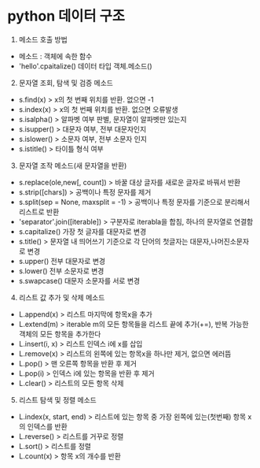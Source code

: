 # python 데이터 구조
1. 메소드 호출 방법
- 메소드 : 객체에 속한 함수
- 'hello'.cpaitalize() 데이터 타입 객체.메소드()

2. 문자열 조회, 탐색 및 검증 메소드
- s.find(x) > x의 첫 번째 위치를 반환. 없으면 -1
- s.index(x) > x의 첫 번째 위치를 반환. 없으면 오류발생
- s.isalpha() > 알파벳 여부 판별, 문자열이 알파벳만 있는지
- s.isupper() > 대문자 여부, 전부 대문자인지
- s.islower() > 소문자 여부, 전부 소문자 인지
- s.istitle() > 타이틀 형식 여부

3. 문자열 조작 메소드(새 문자열을 반환)
- s.replace(ole,new[, count]) > 바꿀 대상 글자를 새로운 글자로 바꿔서 반환
- s.strip([chars]) > 공백이나 특정 문자를 제거
- s.split(sep = None, maxsplit = -1) > 공백이나 특정 문자를 기준으로 분리해서 리스트로 반환
- 'separator'.join([iterable]) > 구분자로 iterabla을 합침, 하나의 문자열로 연결함
- s.capitalize() 가장 첫 글자를  대문자로 변경
- s.title() > 문자열 내 띄어쓰기 기준으로 각 단어의 첫글자는 대문자,나머진소문자로 변경
- s.upper() 전부 대문자로 변경
- s.lower() 전부 소문자로 변경
- s.swapcase() 대문자 소문자를 서로 변경

4. 리스트 값 추가 및 삭제 메소드
- L.append(x) > 리스트 마지막에 항목x을 추가
- L.extend(m) > iterable m의 모든 항목들을 리스트 끝에 추가(+=), 반복 가능한 객체의 모든 항목을 추가한다
- L.insert(i, x) > 리스트 인덱스 i에 x를 삽입
- L.remove(x) > 리스트의 왼쪽에 있는 항목x을 하나만 제거, 없으면 에러뜸
- L.pop() > 맨 오른쪽 항목을 반환 후 제거
- L.pop(i) > 인덱스 i에 있는 항목을 반환 후 제거
- L.clear() > 리스트의 모든 항목 삭제

5. 리스트 탐색 및 정렬 메소드
- L.index(x, start, end) > 리스트에 있는 항목 중 가장 왼쪽에 있는(첫번째) 항목 x의 인덱스를 반환
 - L.reverse() > 리스트를 거꾸로 정렬
 - L.sort() > 리스트를 정렬
 - L.count(x) > 항목 x의 개수를 반환

